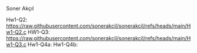 Soner Akçıl 

Hw1-Q2: https://raw.githubusercontent.com/sonerakcil/sonerakcil/refs/heads/main/Hw1-Q2.c
HW1-Q3: https://raw.githubusercontent.com/sonerakcil/sonerakcil/refs/heads/main/Hw1-Q3.c
Hw1-Q4a:
Hw1-Q4b:

<!--
**sonerakcil/sonerakcil** is a ✨ _special_ ✨ repository because its `README.md` (this file) appears on your GitHub profile.

Here are some ideas to get you started:

- 🔭 I’m currently working on ...
- 🌱 I’m currently learning ...
- 👯 I’m looking to collaborate on ...
- 🤔 I’m looking for help with ...
- 💬 Ask me about ...
- 📫 How to reach me: ...
- 😄 Pronouns: ...
- ⚡ Fun fact: ...
-->
